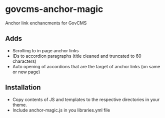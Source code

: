 # govcms-anchor-magic

Anchor link enchancments for GovCMS

## Adds

- Scrolling to in page anchor links
- IDs to accordion paragraphs (title cleaned and truncated to 60 characters)
- Auto opening of accordions that are the target of anchor links (on same or new page)

## Installation

- Copy contents of JS and templates to the respective directories in your theme.
- Include anchor-magic.js in you libraries.yml file
